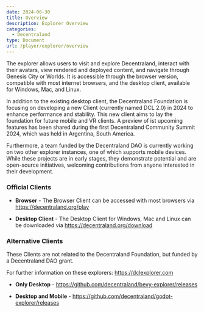 ```yaml
---
date: 2024-06-30
title: Overview
description: Explorer Overview
categories:
  - Decentraland
type: Document
url: /player/explorer/overview
---
```


The explorer allows users to visit and explore Decentraland, interact with their avatars, view rendered and deployed content, and navigate through Genesis City or Worlds. It is accessible through the browser version, compatible with most internet browsers, and the desktop client, available for Windows, Mac, and Linux.

In addition to the existing desktop client, the Decentraland Foundation is focusing on developing a new Client (currently named DCL 2.0) in 2024 to enhance performance and stability. This new client aims to lay the foundation for future mobile and VR clients. A preview of ist upcoming features has been shared during the first Decentraland Community Summit 2024, which was held in Argentina, South America.

Furthermore, a team funded by the Decentraland DAO is currently working on two other explorer instances, one of which supports mobile devices. While these projects are in early stages, they demonstrate potential and are open-source initiatives, welcoming contributions from anyone interested in their development.

### Official Clients

- **Browser** - The Browser Client can be accessed with most browsers via https://decentraland.org/play

- **Desktop Client** - The Desktop Client for Windows, Mac and Linux can be downloaded via https://decentraland.org/download

### Alternative Clients

These Clients are not related to the Decentraland Foundation, but funded by a Decentraland DAO grant.

For further information on these explorers: https://dclexplorer.com 

- **Only Desktop** - https://github.com/decentraland/bevy-explorer/releases

- **Desktop and Mobile** - https://github.com/decentraland/godot-explorer/releases


